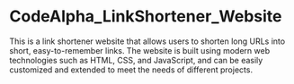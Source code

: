 # CodeAlpha_LinkShortener_Website
This is a link shortener website that allows users to shorten long URLs into short, easy-to-remember links. The website is built using modern web technologies such as HTML, CSS, and JavaScript, and can be easily customized and extended to meet the needs of different projects.
